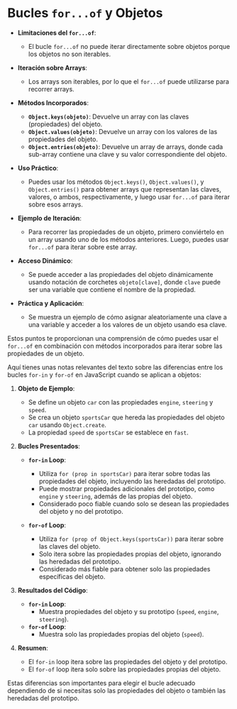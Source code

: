 # Bucles `for...of` y Objetos

- **Limitaciones del `for...of`**:
  - El bucle `for...of` no puede iterar directamente sobre objetos porque los objetos no son iterables.

- **Iteración sobre Arrays**:
  - Los arrays son iterables, por lo que el `for...of` puede utilizarse para recorrer arrays.

- **Métodos Incorporados**:
  - **`Object.keys(objeto)`**: Devuelve un array con las claves (propiedades) del objeto.
  - **`Object.values(objeto)`**: Devuelve un array con los valores de las propiedades del objeto.
  - **`Object.entries(objeto)`**: Devuelve un array de arrays, donde cada sub-array contiene una clave y su valor correspondiente del objeto.

- **Uso Práctico**:
  - Puedes usar los métodos `Object.keys()`, `Object.values()`, y `Object.entries()` para obtener arrays que representan las claves, valores, o ambos, respectivamente, y luego usar `for...of` para iterar sobre esos arrays.

- **Ejemplo de Iteración**:
  - Para recorrer las propiedades de un objeto, primero conviértelo en un array usando uno de los métodos anteriores. Luego, puedes usar `for...of` para iterar sobre este array.

- **Acceso Dinámico**:
  - Se puede acceder a las propiedades del objeto dinámicamente usando notación de corchetes `objeto[clave]`, donde `clave` puede ser una variable que contiene el nombre de la propiedad.

- **Práctica y Aplicación**:
  - Se muestra un ejemplo de cómo asignar aleatoriamente una clave a una variable y acceder a los valores de un objeto usando esa clave.

Estos puntos te proporcionan una comprensión de cómo puedes usar el `for...of` en combinación con métodos incorporados para iterar sobre las propiedades de un objeto.

Aquí tienes unas notas relevantes del texto sobre las diferencias entre los bucles `for-in` y `for-of` en JavaScript cuando se aplican a objetos:

1. **Objeto de Ejemplo**:
   - Se define un objeto `car` con las propiedades `engine`, `steering` y `speed`.
   - Se crea un objeto `sportsCar` que hereda las propiedades del objeto `car` usando `Object.create`.
   - La propiedad `speed` de `sportsCar` se establece en `fast`.

2. **Bucles Presentados**:
   - **`for-in` Loop**:
     - Utiliza `for (prop in sportsCar)` para iterar sobre todas las propiedades del objeto, incluyendo las heredadas del prototipo.
     - Puede mostrar propiedades adicionales del prototipo, como `engine` y `steering`, además de las propias del objeto.
     - Considerado poco fiable cuando solo se desean las propiedades del objeto y no del prototipo.
   
   - **`for-of` Loop**:
     - Utiliza `for (prop of Object.keys(sportsCar))` para iterar sobre las claves del objeto.
     - Solo itera sobre las propiedades propias del objeto, ignorando las heredadas del prototipo.
     - Considerado más fiable para obtener solo las propiedades específicas del objeto.

3. **Resultados del Código**:
   - **`for-in` Loop**: 
     - Muestra propiedades del objeto y su prototipo (`speed`, `engine`, `steering`).
   - **`for-of` Loop**: 
     - Muestra solo las propiedades propias del objeto (`speed`).

4. **Resumen**:
   - El `for-in` loop itera sobre las propiedades del objeto y del prototipo.
   - El `for-of` loop itera solo sobre las propiedades propias del objeto.

Estas diferencias son importantes para elegir el bucle adecuado dependiendo de si necesitas solo las propiedades del objeto o también las heredadas del prototipo.